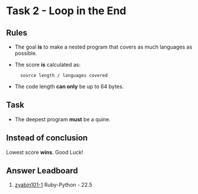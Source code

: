 # Task 2 - Loop in the End

## Rules

- The goal **is** to make a nested program that covers as much languages as possible.

- The score **is** calculated as:

        source length / languages covered

- The code length **can only** be up to 64 bytes.

## Task

- The deepest program **must** be a quine.

## Instead of conclusion

Lowest score **wins**. Good Luck!

## Answer Leadboard

1. [zyabin101-1](zyabin101-1.rb) Ruby-Python - 22.5
